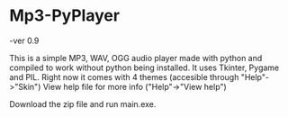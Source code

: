 # Mp3-PyPlayer
-ver 0.9

This is a simple MP3, WAV, OGG audio player made with python and compiled to work without python being installed.
It uses Tkinter, Pygame and PIL.
Right now it comes with 4 themes (accesible through "Help"->"Skin")
View help file for more info ("Help"->"View help")

Download the zip file and run main.exe.
